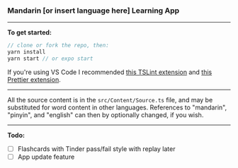 ### Mandarin [or insert language here] Learning App

---

**To get started:**

```js
// clone or fork the repo, then:
yarn install
yarn start // or expo start
```

If you're using VS Code I recommended [this TSLint extension](https://marketplace.visualstudio.com/items?itemName=eg2.tslint) and [this Prettier extension](https://marketplace.visualstudio.com/items?itemName=esbenp.prettier-vscode).

---

All the source content is in the `src/Content/Source.ts` file, and may be substituted for word content in other languages. References to "mandarin", "pinyin", and "english" can then by optionally changed, if you wish.

---

**Todo:**

- [ ] Flashcards with Tinder pass/fail style with replay later
- [ ] App update feature
